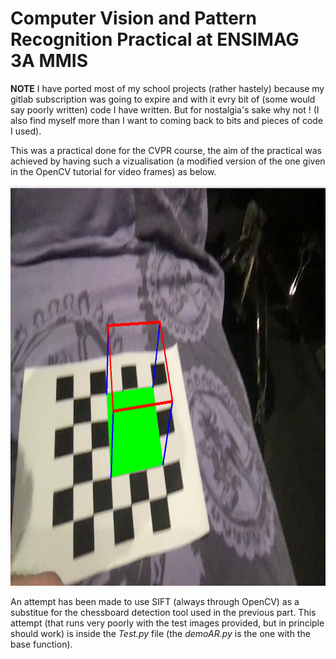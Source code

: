 # Computer Vision and Pattern Recognition Practical at ENSIMAG 3A MMIS 

**NOTE** I have ported most of my school projects (rather hastely) because my gitlab subscription was going to expire and with it evry bit of (some would say poorly written) code I have written. But for nostalgia's sake why not ! (I also find myself more than I want to coming back to bits and pieces of code I used).

This was a practical done for the CVPR course, the aim of the practical was achieved by having such a vizualisation (a modified version of the one given in the OpenCV tutorial for video frames) as below.

<img src="images/image.png" width="840" height="640" />

An attempt has been made to use SIFT (always through OpenCV) as a substitue for the chessboard detection tool used in the previous part. This attempt (that runs very poorly with the test images provided, but in principle should work) is inside the *Test.py* file (the *demoAR.py* is the one with the base function).
